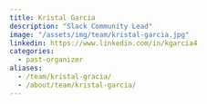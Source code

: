 ```yaml
---
title: Kristal Garcia
description: "Slack Community Lead"
image: "/assets/img/team/kristal-garcia.jpg"
linkedin: https://www.linkedin.com/in/kgarcia4
categories:
  - past-organizer
aliases:
  - /team/kristal-gracia/
  - /about/team/kristal-garcia/
---
```


